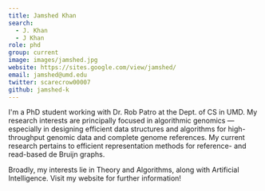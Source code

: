 ```yaml
---
title: Jamshed Khan
search:
  - J. Khan
  - J Khan
role: phd
group: current
image: images/jamshed.jpg
website: https://sites.google.com/view/jamshed/
email: jamshed@umd.edu
twitter: scarecrow00007
github: jamshed-k
---
```


I'm a PhD student working with Dr. Rob Patro at the Dept. of CS in UMD. My research interests are principally focused in algorithmic genomics — especially in designing efficient data structures and algorithms for high-throughput genomic data and complete genome references. My current research pertains to efficient representation methods for reference- and read-based de Bruijn graphs.

Broadly, my interests lie in Theory and Algorithms, along with Artificial Intelligence. Visit my website for further information!
